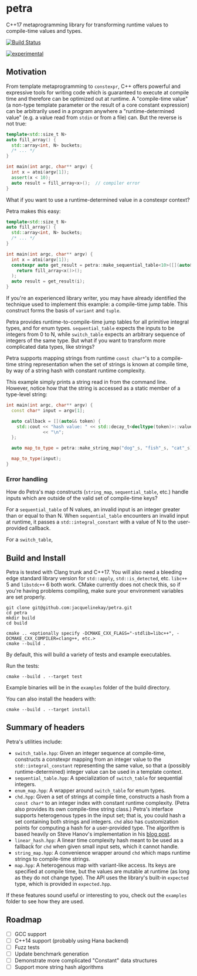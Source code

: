 # petra

C++17 metaprogramming library for transforming runtime values to compile-time values and types.

[![Build Status](https://travis-ci.org/jacquelinekay/petra.svg?branch=master)](https://travis-ci.org/jacquelinekay/petra)

[![experimental](http://badges.github.io/stability-badges/dist/experimental.svg)](http://github.com/badges/stability-badges)

## Motivation

From template metaprogramming to `constexpr`, C++ offers powerful and expressive tools for writing code which is guaranteed to execute at compile time and therefore can be optimized out at runtime. A "compile-time value" (a non-type template parameter or the result of a core constant expression) can be arbitrarily used in a program anywhere a "runtime-determined value" (e.g. a value read from `stdin` or from a file) can. But the reverse is not true:

```c++
template<std::size_t N>
auto fill_array() {
  std::array<int, N> buckets;
  /* ... */
}

int main(int argc, char** argv) {
  int x = atoi(argv[1]);
  assert(x < 10);
  auto result = fill_array<x>();  // compiler error
}
```

What if you want to use a runtime-determined value in a constexpr context?

Petra makes this easy:

```c++
template<std::size_t N>
auto fill_array() {
  std::array<int, N> buckets;
  /* ... */
}

int main(int argc, char** argv) {
  int x = atoi(argv[1]);
  constexpr auto get_result = petra::make_sequential_table<10>([](auto&& x){
    return fill_array<x()>();
  );
  auto result = get_result(i);
}
```

If you're an experienced library writer, you may have already identified the technique used to implement this example: a compile-time jump table. This construct forms the basis of `variant` and `tuple`.

Petra provides runtime-to-compile-time jump tables for all primitive integral types, and for enum types. `sequential_table` expects the inputs to be integers from 0 to N, while `switch_table` expects an arbitrary sequence of integers of the same type. But what if you want to transform more complicated data types, like strings?

Petra supports mapping strings from runtime `const char*`'s to a compile-time string representation when the set of strings is known at compile time, by way of a string hash with constant runtime complexity.

This example simply prints a string read in from the command line. However, notice how that the string is accessed as a static member of a type-level string:

```c++
int main(int argc, char** argv) {
  const char* input = argv[1];

  auto callback = [](auto&& token) {
    std::cout << "hash value: " << std::decay_t<decltype(token)>::value()
              << "\n";
  };

  auto map_to_type = petra::make_string_map("dog"_s, "fish"_s, "cat"_s);

  map_to_type(input);
}
```

### Error handling

How do Petra's map constructs (`string_map`, `sequential_table`, etc.) handle inputs which are outside of the valid set of compile-time keys?

For a `sequential_table` of N values, an invalid input is an integer greater than or equal to than N. When `sequential_table` encounters an invalid input at runtime, it passes a `std::integral_constant` with a value of N to the user-provided callback.

For a `switch_table`, 

## Build and Install

Petra is tested with Clang trunk and C++17. You will also need a bleeding edge standard library version for `std::apply`, `std::is_detected`, etc. `libc++` 5 and `libstdc++` 6 both work. CMake currently does not check this, so if you're having problems compiling, make sure your environment variables are set properly.

```
git clone git@github.com:jacquelinekay/petra.git
cd petra
mkdir build
cd build

cmake .. <optionally specify -DCMAKE_CXX_FLAGS="-stdlib=libc++", -DCMAKE_CXX_COMPILER=clang++, etc.>
cmake --build .
```

By default, this will build a variety of tests and example executables.

Run the tests:

```
cmake --build . --target test
```

Example binaries will be in the `examples` folder of the build directory.

You can also install the headers with:

```
cmake --build . --target install
```

## Summary of headers

Petra's utilities include:

- `switch_table.hpp`: Given an integer sequence at compile-time, constructs a constexpr mapping from an integer value to the `std::integral_constant` representing the same value, so that a (possibly runtime-determined) integer value can be used in a template context.
- `sequential_table.hpp`: A specialization of `switch_table` for sequential integers.
- `enum_map.hpp`: A wrapper around `switch_table` for enum types.
- `chd.hpp`: Given a set of strings at compile time, constructs a hash from a `const char*` to an integer index with constant runtime complexity. (Petra also provides its own compile-time string class.) Petra's interface supports heterogenous types in the input set; that is, you could hash a set containing both strings and integers. `chd` also has customization points for computing a hash for a user-provided type. The algorithm is based heavily on Steve Hanov's implementation in his [blog post](http://stevehanov.ca/blog/index.php?id=119).
- `linear_hash.hpp`: A linear time complexity hash meant to be used as a fallback for `chd` when given small input sets, which it cannot handle.
- `string_map.hpp`: A convenience wrapper around `chd` which maps runtime strings to compile-time strings.
- `map.hpp`: A heterogenous map with variant-like access. Its keys are specified at compile time, but the values are mutable at runtime (as long as they do not change type). The API uses the library's built-in `expected` type, which is provided in `expected.hpp`.

If these features sound useful or interesting to you, check out the `examples` folder to see how they are used.

## Roadmap

- [ ] GCC support
- [ ] C++14 support (probably using Hana backend)
- [ ] Fuzz tests
- [ ] Update benchmark generation
- [ ] Demonstrate more complicated "Constant" data structures
- [ ] Support more string hash algorithms
